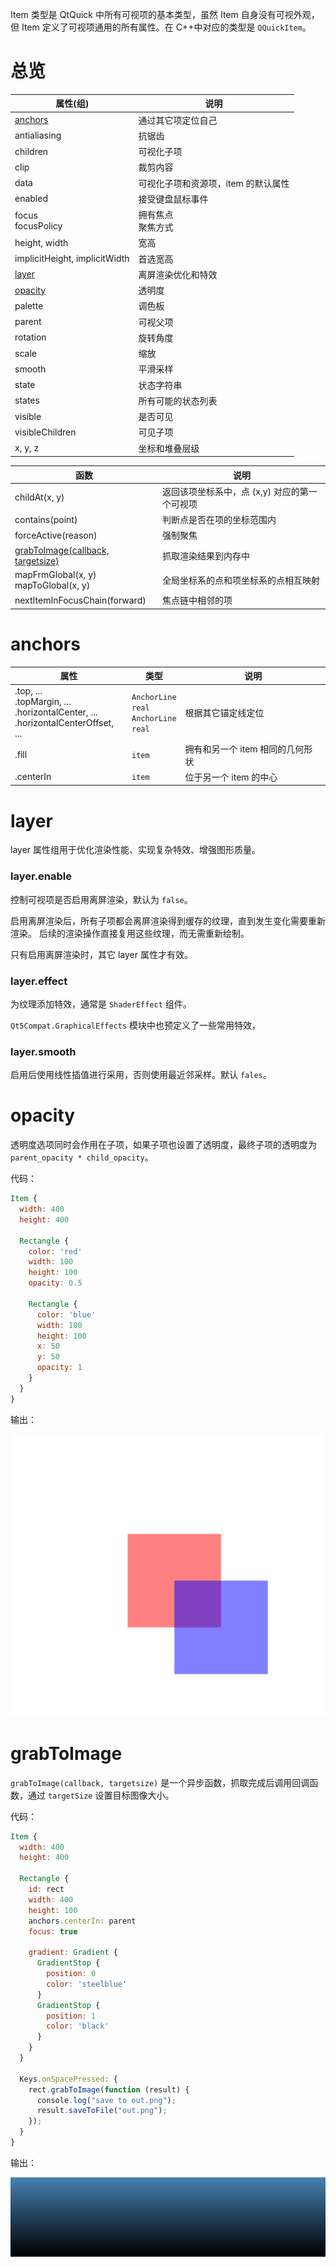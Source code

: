 <link href="../../../../style.css" rel="stylesheet">

Item 类型是 QtQuick 中所有可视项的基本类型，虽然 Item 自身没有可视外观，但 Item 定义了可视项通用的所有属性。在 C++中对应的类型是 `QQuickItem`。

# 总览

| 属性(组)                      | 说明                                |
| ----------------------------- | ----------------------------------- |
| [anchors](#anchors)           | 通过其它项定位自己                  |
| antialiasing                  | 抗锯齿                              |
| children                      | 可视化子项                          |
| clip                          | 裁剪内容                            |
| data                          | 可视化子项和资源项，item 的默认属性 |
| enabled                       | 接受键盘鼠标事件                    |
| focus <br> focusPolicy        | 拥有焦点 <br> 聚焦方式              |
| height, width                 | 宽高                                |
| implicitHeight, implicitWidth | 首选宽高                            |
| [layer](#layer)               | 离屏渲染优化和特效                  |
| [opacity](#opacity)           | 透明度                              |
| palette                       | 调色板                              |
| parent                        | 可视父项                            |
| rotation                      | 旋转角度                            |
| scale                         | 缩放                                |
| smooth                        | 平滑采样                            |
| state                         | 状态字符串                          |
| states                        | 所有可能的状态列表                  |
| visible                       | 是否可见                            |
| visibleChildren               | 可见子项                            |
| x, y, z                       | 坐标和堆叠层级                      |

| 函数                                              | 说明                                          |
| ------------------------------------------------- | --------------------------------------------- |
| childAt(x, y)                                     | 返回该项坐标系中，点 (x,y) 对应的第一个可视项 |
| contains(point)                                   | 判断点是否在项的坐标范围内                    |
| forceActive(reason)                               | 强制聚焦                                      |
| [grabToImage(callback, targetsize)](#grabtoimage) | 抓取渲染结果到内存中                          |
| mapFrmGlobal(x, y) <br> mapToGlobal(x, y)         | 全局坐标系的点和项坐标系的点相互映射          |
| nextItemInFocusChain(forward)                     | 焦点链中相邻的项                              |

# anchors

| 属性                                                                                        | 类型                                                   | 说明                             |
| ------------------------------------------------------------------------------------------- | ------------------------------------------------------ | -------------------------------- |
| .top, ... <br> .topMargin, ... <br>.horizontalCenter, ... <br> .horizontalCenterOffset, ... | `AnchorLine` <br> `real` <br> `AnchorLine` <br> `real` | 根据其它锚定线定位               |
| .fill                                                                                       | `item`                                                 | 拥有和另一个 item 相同的几何形状 |
| .centerIn                                                                                   | `item`                                                 | 位于另一个 item 的中心           |

# layer

layer 属性组用于优化渲染性能、实现复杂特效、增强图形质量。

### layer.enable

控制可视项是否启用离屏渲染，默认为 `false`。

启用离屏渲染后，所有子项都会离屏渲染得到缓存的纹理，直到发生变化需要重新渲染。
后续的渲染操作直接复用这些纹理，而无需重新绘制。

只有启用离屏渲染时，其它 layer 属性才有效。

### layer.effect

为纹理添加特效，通常是 `ShaderEffect` 组件。

`Qt5Compat.GraphicalEffects` 模块中也预定义了一些常用特效，

### layer.smooth

启用后使用线性插值进行采用，否则使用最近邻采样。默认 `fales`。

# opacity

透明度选项同时会作用在子项，如果子项也设置了透明度，最终子项的透明度为 `parent_opacity * child_opacity`。

<div class="code_block">
<div>
代码：

```qml
Item {
  width: 400
  height: 400

  Rectangle {
    color: 'red'
    width: 100
    height: 100
    opacity: 0.5

    Rectangle {
      color: 'blue'
      width: 100
      height: 100
      x: 50
      y: 50
      opacity: 1
    }
  }
}
```

</div>
<div>
输出：

![alt text](../../../../Image/Cpp/9.Libs/Qt/QML/Item_1742482382309.png)

</div>
</div>

# grabToImage

`grabToImage(callback, targetsize)` 是一个异步函数，抓取完成后调用回调函数，通过 `targetSize` 设置目标图像大小。

<div class="code_block">
<div>
代码：

```qml
Item {
  width: 400
  height: 400

  Rectangle {
    id: rect
    width: 400
    height: 100
    anchors.centerIn: parent
    focus: true

    gradient: Gradient {
      GradientStop {
        position: 0
        color: 'steelblue'
      }
      GradientStop {
        position: 1
        color: 'black'
      }
    }
  }

  Keys.onSpacePressed: {
    rect.grabToImage(function (result) {
      console.log("save to out.png");
      result.saveToFile("out.png");
    });
  }
}
```

</div>

<div>
输出：

![alt text](../../../../Image/Cpp/9.Libs/Qt/QML/Item_1742482357799.png)

</div>
</div>
